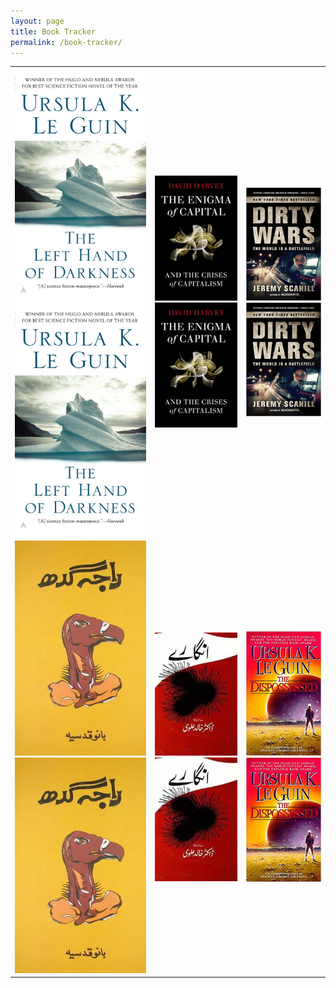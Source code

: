```yaml
---
layout: page
title: Book Tracker
permalink: /book-tracker/
---
```

<table class='book-tracker'>
<tr>
<td>
<div class="container">
<div class="read" style="--proportion: 60%">
<img src="/assets/images/left_hand.jpg"  >
</div>
<div class="unread">
<img src="/assets/images/left_hand.jpg"  >
</div>
</div>
</td>
<td>
<div class="container">
<div class="read" style="--proportion: 10%">
<img src="/assets/images/enigma.jpg"  >
</div>
<div class="unread">
<img src="/assets/images/enigma.jpg"  >
</div>
</div>
</td>
<td>
<div class="container">
<div class="read" style="--proportion: 35%">
<img src="/assets/images/dirty_wars.jpg"  >
</div>
<div class="unread">
<img src="/assets/images/dirty_wars.jpg"  >
</div>
</div>
</td>
</tr>
<tr>
<td>
<div class="container">
<div class="read" style="--proportion: 10%">
<img src="/assets/images/raja_gidh.jpg"  >
</div>
<div class="unread">
<img src="/assets/images/raja_gidh.jpg"  >
</div>
</div>
</td>
<td>
<div class="container">
<div class="read" style="--proportion: 10%">
<img src="/assets/images/angarey.jpg"  >
</div>
<div class="unread">
<img src="/assets/images/angarey.jpg"  >
</div>
</div>
</td>
<td>
<div class="container">
<div class="read" style="--proportion: 10%">
<img src="/assets/images/dispossessed.jpeg"  >
</div>
<div class="unread">
<img src="/assets/images/dispossessed.jpeg"  >
</div>
</div>
</td>
</tr>
</table>
